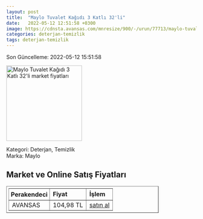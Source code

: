 ```yaml
---
layout: post
title:  "Maylo Tuvalet Kağıdı 3 Katlı 32'li"
date:   2022-05-12 12:51:58 +0300
image: https://cdnsta.avansas.com/mnresize/900/-/urun/77713/maylo-tuvalet-kagidi-3-katli-32li-zoom-1.jpg
categories: deterjan-temizlik
tags: deterjan-temizlik
---
```


Son Güncelleme: 2022-05-12 15:51:58

<img src="https://cdnsta.avansas.com/mnresize/900/-/urun/77713/maylo-tuvalet-kagidi-3-katli-32li-zoom-1.jpg" width="200" alt="Maylo Tuvalet Kağıdı 3 Katlı 32'li market fiyatları" />

Kategori: Deterjan, Temizlik
<br />
Marka: Maylo

<h2>Market ve Online Satış Fiyatları</h2>

<table border="1" style="padding: 5px;width:80%;">
  <tr>
    <td style="padding: 5px;"><strong>Perakendeci</strong></td>
    <td><strong>Fiyat</strong></td>
    <td><strong>İşlem</strong></td>
  </tr>
  <tr>
              <td title="Avansas">AVANSAS</td>
              <td>104,98 TL</td>
              <td><a title="Avansas" target="_blank" href="https://www.avansas.com/maylo-tuvalet-kagidi-3-katli-32-li-paket-p-77713">satın al</a></td>
            </tr>
</table>
